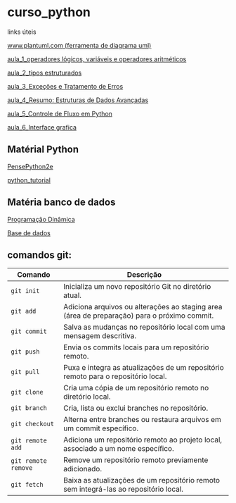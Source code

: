# curso_python
links úteis

[www.plantuml.com (ferramenta de diagrama uml)](https://www.plantuml.com/plantuml/uml/XLExJWCn4EplAwoh4hWKj2UA28cEbjhQ-5Pe9JyYFwu0yK5y1p-6xsmdTYAID55cPsTcTvszys1zKB8J4fnZRpHRmxuw5ZyxHXEN2p0ovst6FFaW6mI2DxO1jE77S90aG42aalQvCf4x6aqpof4TZ94h_CWu9qsUyqqn7BBDaCI72ydjgI-QnhPjSl_kyXJlBe2bPewGe3gcDWhhtwY0P0siKHn7TRJeF4p6ZH5p_ZfraHzMqI59tKlvcdH9dOEcRQShPAW4BqELJO87ZYU5SG6mhaqu6na4rAKgSrvpLhyNzONYwer70MrK5yL9-3Pg2vupjjk3o26ZmQQBfq0bXqLbPYobkD-ckgYKFhVPNWdc79lytRRbQjLOxdjfDrJlfd3NhSvuczhOLVD7nxZHz1VhdthslDkn_g6l7yB8XD7-zqTrwTmtY1P1qYTqrMqMhidSP3Eo3xIe1VtBopwtcQrxGzwZdeAIVm00)





[aula_1_operadores lógicos, variáveis e operadores aritméticos](/materia/aula_1.md)

[aula_2_tipos estruturados](/materia/aula_2.md)

[aula_3_Exceções e Tratamento de Erros](/materia/aula_3.md)

[aula_4_Resumo: Estruturas de Dados Avançadas](/materia/aula_4.md)

[aula_5_Controle de Fluxo em Python](/materia/aula_5.md)

[aula_6_Interface grafica](/materia/aula_6.md)


## Matérial Python

[PensePython2e](https://penseallen.github.io/PensePython2e/)

[python_tutorial](https://docs.python.org/pt-br/3.10/tutorial/)


## Matéria banco de dados
[Programação Dinâmica](https://www.youtube.com/watch?v=BRPUA0EgS4I&list=PL5TJqBvpXQv5n1N15kcK1m9oKJm_cv-m6)

[Base de dados](https://basedosdados.org/dataset/fb38dbe8-03ce-46b4-a6b7-638ade03999c?table=b6df9e1c-cbcb-4dbd-893b-8645a51773e6)




## comandos git:
| Comando           | Descrição                                                                                     |
|-------------------|-----------------------------------------------------------------------------------------------|
| `git init`        | Inicializa um novo repositório Git no diretório atual.                                        |
| `git add`         | Adiciona arquivos ou alterações ao staging area (área de preparação) para o próximo commit.   |
| `git commit`      | Salva as mudanças no repositório local com uma mensagem descritiva.                           |
| `git push`        | Envia os commits locais para um repositório remoto.                                           |
| `git pull`        | Puxa e integra as atualizações de um repositório remoto para o repositório local.             |
| `git clone`       | Cria uma cópia de um repositório remoto no diretório local.                                   |
| `git branch`      | Cria, lista ou exclui branches no repositório.                                                |
| `git checkout`    | Alterna entre branches ou restaura arquivos em um commit específico.                          |
| `git remote add`  | Adiciona um repositório remoto ao projeto local, associado a um nome específico.              |
| `git remote remove` | Remove um repositório remoto previamente adicionado.                                        |
| `git fetch`       | Baixa as atualizações de um repositório remoto sem integrá-las ao repositório local.          |
